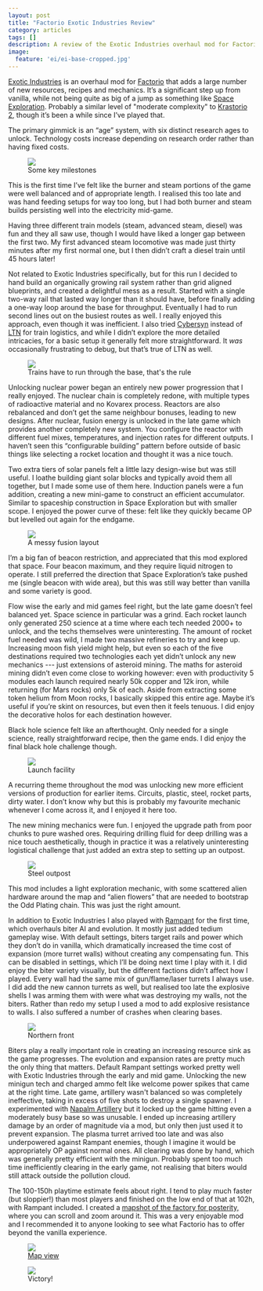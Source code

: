 ```yaml
---
layout: post
title: "Factorio Exotic Industries Review"
category: articles
tags: []
description: A review of the Exotic Industries overhaul mod for Factorio.
image:
  feature: 'ei/ei-base-cropped.jpg'
---
```


[Exotic Industries](https://mods.factorio.com/mod/exotic-industries) is an overhaul mod for [Factorio](https://www.factorio.com/) that adds a large number of new resources, recipes and mechanics. It’s a significant step up from vanilla, while not being quite as big of a jump as something like [Space Exploration](https://mods.factorio.com/mod/space-exploration). Probably a similar level of "moderate complexity" to [Krastorio 2](https://mods.factorio.com/mod/Krastorio2), though it’s been a while since I’ve played that.

The primary gimmick is an “age” system, with six distinct research ages to unlock. Technology costs increase depending on research order rather than having fixed costs.

<figure>
  <img src='/images/ei/ei-milestones-cropped.jpg' />
  <figcaption>Some key milestones</figcaption>
</figure>

This is the first time I’ve felt like the burner and steam portions of the game were well balanced and of appropriate length. I realised this too late and was hand feeding setups for way too long, but I had both burner and steam builds persisting well into the electricity mid-game.

Having three different train models (steam, advanced steam, diesel) was fun and they all saw use, though I would have liked a longer gap between the first two. My first advanced steam locomotive was made just thirty minutes after my first normal one, but I then didn’t craft a diesel train until 45 hours later!

Not related to Exotic Industries specifically, but for this run I decided to hand build an organically growing rail system rather than grid aligned blueprints, and created a delightful mess as a result. Started with a single two-way rail that lasted way longer than it should have, before finally adding a one-way loop around the base for throughput. Eventually I had to run second lines out on the busiest routes as well. I really enjoyed this approach, even though it was inefficient. I also tried [Cybersyn](https://mods.factorio.com/mod/cybersyn) instead of [LTN](https://mods.factorio.com/mod/LogisticTrainNetwork) for train logistics, and while I didn’t explore the more detailed intricacies, for a basic setup it generally felt more straightforward. It _was_ occasionally frustrating to debug, but that’s true of LTN as well.

<figure>
  <img src='/images/ei/ei-base-cropped.jpg' />
  <figcaption>Trains have to run through the base, that's the rule</figcaption>
</figure>

Unlocking nuclear power began an entirely new power progression that I really enjoyed. The nuclear chain is completely redone, with multiple types of radioactive material and no Kovarex process. Reactors are also rebalanced and don’t get the same neighbour bonuses, leading to new designs. After nuclear, fusion energy is unlocked in the late game which provides another completely new system. You configure the reactor with different fuel mixes, temperatures, and injection rates for different outputs. I haven’t seen this “configurable building” pattern before outside of basic things like selecting a rocket location and thought it was a nice touch.

Two extra tiers of solar panels felt a little lazy design-wise but was still useful. I loathe building giant solar blocks and typically avoid them all together, but I made some use of them here. Induction panels were a fun addition, creating a new mini-game to construct an efficient accumulator. Similar to spaceship construction in Space Exploration but with smaller scope. I enjoyed the power curve of these: felt like they quickly became OP but levelled out again for the endgame.

<figure>
  <img src='/images/ei/ei-fission-cropped.jpg' />
  <figcaption>A messy fusion layout</figcaption>
</figure>

I’m a big fan of beacon restriction, and appreciated that this mod explored that space. Four beacon maximum, and they require liquid nitrogen to operate. I still preferred the direction that Space Exploration’s take pushed me (single beacon with wide area), but this was still way better than vanilla and some variety is good.


Flow wise the early and mid games feel right, but the late game doesn’t feel balanced yet. Space science in particular was a grind. Each rocket launch only generated 250 science at a time where each tech needed 2000+ to unlock, and the techs themselves were uninteresting. The amount of rocket fuel needed was wild, I made two massive refineries to try and keep up. Increasing moon fish yield might help, but even so each of the five destinations required two technologies each yet didn’t unlock any new mechanics --- just extensions of asteroid mining. The maths for asteroid mining didn’t even come close to working however: even with productivity 5 modules each launch required nearly 50k copper and 12k iron, while returning (for Mars rocks) only 5k of each. Aside from extracting some token helium from Moon rocks, I basically skipped this entire age. Maybe it’s useful if you’re skint on resources, but even then it feels tenuous. I did enjoy the decorative holos for each destination however.

Black hole science felt like an afterthought. Only needed for a single science, really straightforward recipe, then the game ends. I did enjoy the final black hole challenge though.

<figure>
  <img src='/images/ei/ei-rockets-cropped.jpg' />
  <figcaption>Launch facility</figcaption>
</figure>

A recurring theme throughout the mod was unlocking new more efficient versions of production for earlier items. Circuits, plastic, steel, rocket parts, dirty water. I don’t know why but this is probably my favourite mechanic whenever I come across it, and I enjoyed it here too.

The new mining mechanics were fun. I enjoyed the upgrade path from poor chunks to pure washed ores. Requiring drilling fluid for deep drilling was a nice touch aesthetically, though in practice it was a relatively uninteresting logistical challenge that just added an extra step to setting up an outpost.

<figure>
  <img src='/images/ei/ei-steel-cropped.jpg' />
  <figcaption>Steel outpost</figcaption>
</figure>

This mod includes a light exploration mechanic, with some scattered alien hardware around the map and “alien flowers” that are needed to bootstrap the Odd Plating chain. This was just the right amount.

In addition to Exotic Industries I also played with [Rampant](https://mods.factorio.com/mod/Rampant) for the first time, which overhauls biter AI and evolution. It mostly just added tedium gameplay wise. With default settings, biters target rails and power which they don’t do in vanilla, which dramatically increased the time cost of expansion (more turret walls) without creating any compensating fun. This can be disabled in settings, which I’ll be doing next time I play with it. I did enjoy the biter variety visually, but the different factions didn’t affect how I played. Every wall had the same mix of gun/flame/laser turrets I always use. I did add the new cannon turrets as well, but realised too late the explosive shells I was arming them with were what was destroying my walls, not the biters. Rather than redo my setup I used a mod to add explosive resistance to walls. I also suffered a number of crashes when clearing bases.

<figure>
  <img src='/images/ei/ei-wall-cropped.jpg' />
  <figcaption>Northern front</figcaption>
</figure>

Biters play a really important role in creating an increasing resource sink as the game progresses. The evolution and expansion rates are pretty much the only thing that matters. Default Rampant settings worked pretty well with Exotic Industries through the early and mid game. Unlocking the new minigun tech and charged ammo felt like welcome power spikes that came at the right time. Late game, artillery wasn't balanced so was completely ineffective, taking in excess of five shots to destroy a single spawner. I experimented with [Napalm Artillery](https://mods.factorio.com/mod/NapalmArtillery) but it locked up the game hitting even a moderately busy base so was unusable. I ended up increasing artillery damage by an order of magnitude via a mod, but only then just used it to prevent expansion. The plasma turret arrived too late and was also underpowered against Rampant enemies, though I imagine it would be appropriately OP against normal ones. All clearing was done by hand, which was generally pretty efficient with the minigun. Probably spent too much time inefficiently clearing in the early game, not realising that biters would still attack outside the pollution cloud.

The 100-150h playtime estimate feels about right. I tend to play much faster (but sloppier!) than most players and finished on the low end of that at 102h, with Rampant included. I created a [mapshot of the factory for posterity,](https://mapshot.xaviershay.com/ei/index.html) where you can scroll and zoom around it. This was a very enjoyable mod and I recommended it to anyone looking to see what Factorio has to offer beyond the vanilla experience.

<figure>
  <img src='/images/ei/ei-map-cropped.jpg' />
  <figcaption><a href='https://mapshot.xaviershay.com/ei/index.html'>Map view</a></figcaption>
</figure>

<figure>
  <img src='/images/ei/ei-victory-cropped.jpg' />
  <figcaption>Victory!</figcaption>
</figure>
